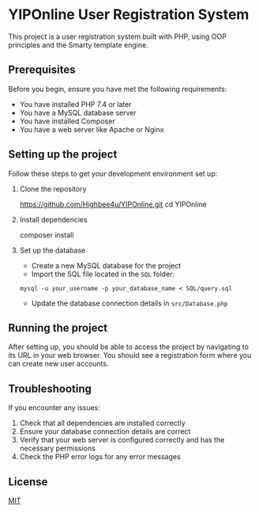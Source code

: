 # YIPOnline User Registration System

This project is a user registration system built with PHP, using OOP principles and the Smarty template engine.

## Prerequisites

Before you begin, ensure you have met the following requirements:
* You have installed PHP 7.4 or later
* You have a MySQL database server
* You have installed Composer
* You have a web server like Apache or Nginx

## Setting up the project

Follow these steps to get your development environment set up:

1. Clone the repository

    https://github.com/Highbee4u/YIPOnline.git
    cd YIPOnline

2. Install dependencies

    composer install

3. Set up the database
    - Create a new MySQL database for the project
    - Import the SQL file located in the `SQL` folder:
    ```
    mysql -u your_username -p your_database_name < SQL/query.sql
    ```
    - Update the database connection details in `src/Database.php`

## Running the project

After setting up, you should be able to access the project by navigating to its URL in your web browser. You should see a registration form where you can create new user accounts.

## Troubleshooting

If you encounter any issues:
1. Check that all dependencies are installed correctly
2. Ensure your database connection details are correct
3. Verify that your web server is configured correctly and has the necessary permissions
4. Check the PHP error logs for any error messages

## License

[MIT](https://choosealicense.com/licenses/mit/)